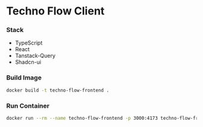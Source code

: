 # Techno Flow Client

### Stack
- TypeScript
- React
- Tanstack-Query
- Shadcn-ui

### Build Image
```bash
docker build -t techno-flow-frontend .
```

### Run Container
```bash
docker run --rm --name techno-flow-frontend -p 3000:4173 techno-flow-frontend
```
